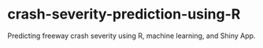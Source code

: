 # crash-severity-prediction-using-R
Predicting freeway crash severity using R, machine learning, and Shiny App.
